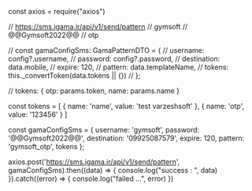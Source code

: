 const axios = require("axios")

// https://sms.igama.ir/api/v1/send/pattern
// gymsoft
// @@Gymsoft2022@@
// otp


// const gamaConfigSms: GamaPatternDTO = {
//     username: config?.username,
//     password: config?.password,
//     destination: data.mobile,
//     expire: 120,
//     pattern: data.templateName,
//     tokens: this._convertToken(data.tokens || {})
//   };

// tokens: { otp: params.token, name: params.name }

const tokens = [
    {
        name: 'name',
        value: 'test varzeshsoft'
    },
    {
        name: 'otp',
        value: '123456'
    }
]


const gamaConfigSms = {
    username: 'gymsoft',
    password: '@@Gymsoft2022@@',
    destination: '09925087579',
    expire: 120,
    pattern: 'gymsoft_otp',
    tokens
};


axios.post('https://sms.igama.ir/api/v1/send/pattern', gamaConfigSms).then((data) => {
    console.log("success : ", data)
}).catch((error) => {
    console.log("failed ...", error)
})